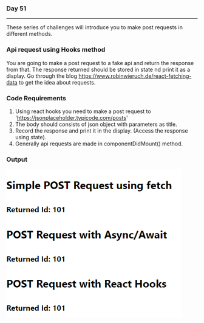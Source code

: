 ### Day 51
---
These series of challenges will introduce you to make post requests in different methods.  

### Api request using Hooks method
You are going to make a post request to a fake api and return the response from that. The response returned should be stored in state nd print it as a display. Go through the blog https://www.robinwieruch.de/react-fetching-data to get the idea about requests.

### Code Requirements
1. Using react hooks you need to make a post request to 'https://jsonplaceholder.typicode.com/posts'
2. The body should consists of json object with parameters as title.
3. Record the response and print it in the display. (Access the response using state).
4. Generally api requests are made in componentDidMount() method. 

### Output
![](image.png)